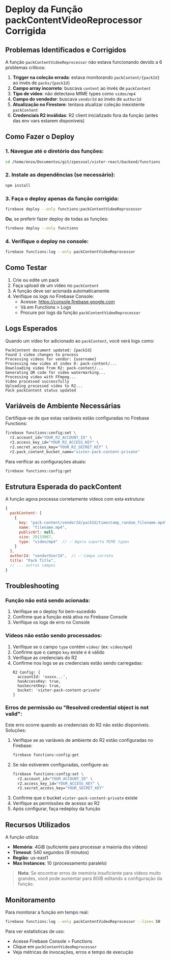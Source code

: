 # Deploy da Função packContentVideoReprocessor Corrigida

## Problemas Identificados e Corrigidos

A função `packContentVideoReprocessor` não estava funcionando devido a 6 problemas críticos:

1. **Trigger na coleção errada**: estava monitorando `packContent/{packId}` ao invés de `packs/{packId}`
2. **Campo array incorreto**: buscava `content` ao invés de `packContent`
3. **Tipo de vídeo**: não detectava MIME types como `video/mp4`
4. **Campo do vendedor**: buscava `vendorId` ao invés de `authorId`
5. **Atualização no Firestore**: tentava atualizar coleção inexistente `packContent`
6. **Credenciais R2 inválidas**: R2 client inicializado fora da função (antes das env vars estarem disponíveis)

## Como Fazer o Deploy

### 1. Navegue até o diretório das funções:
```bash
cd /home/enzo/Documentos/git/zpessoal/vixter-react/backend/functions
```

### 2. Instale as dependências (se necessário):
```bash
npm install
```

### 3. Faça o deploy apenas da função corrigida:
```bash
firebase deploy --only functions:packContentVideoReprocessor
```

**Ou**, se preferir fazer deploy de todas as funções:
```bash
firebase deploy --only functions
```

### 4. Verifique o deploy no console:
```bash
firebase functions:log --only packContentVideoReprocessor
```

## Como Testar

1. Crie ou edite um pack
2. Faça upload de um vídeo no `packContent`
3. A função deve ser acionada automaticamente
4. Verifique os logs no Firebase Console:
   - Acesse: https://console.firebase.google.com
   - Vá em Functions > Logs
   - Procure por logs da função `packContentVideoReprocessor`

## Logs Esperados

Quando um vídeo for adicionado ao `packContent`, você verá logs como:

```
PackContent document updated: {packId}
Found 1 video changes to process
Processing videos for vendor: {username}
Processing new video at index 0: pack-content/...
Downloading video from R2: pack-content/...
Generating QR code for video watermarking...
Processing video with FFmpeg...
Video processed successfully
Uploading processed video to R2...
Pack packContent status updated
```

## Variáveis de Ambiente Necessárias

Certifique-se de que estas variáveis estão configuradas no Firebase Functions:

```bash
firebase functions:config:set \
  r2.account_id="YOUR_R2_ACCOUNT_ID" \
  r2.access_key_id="YOUR_R2_ACCESS_KEY" \
  r2.secret_access_key="YOUR_R2_SECRET_KEY" \
  r2.pack_content_bucket_name="vixter-pack-content-private"
```

Para verificar as configurações atuais:
```bash
firebase functions:config:get
```

## Estrutura Esperada do packContent

A função agora processa corretamente vídeos com esta estrutura:

```javascript
{
  packContent: [
    {
      key: "pack-content/vendorId/packId/timestamp_random_filename.mp4",
      name: "filename.mp4",
      publicUrl: null,
      size: 29133067,
      type: "video/mp4"  // ✅ Agora suporta MIME types
    }
  ],
  authorId: "vendorUserId",  // ✅ Campo correto
  title: "Pack Title",
  // ... outros campos
}
```

## Troubleshooting

### Função não está sendo acionada:
1. Verifique se o deploy foi bem-sucedido
2. Confirme que a função está ativa no Firebase Console
3. Verifique os logs de erro no Console

### Vídeos não estão sendo processados:
1. Verifique se o campo `type` contém `video/` (ex: `video/mp4`)
2. Confirme que o campo `key` existe e é válido
3. Verifique as credenciais do R2
4. Confirme nos logs se as credenciais estão sendo carregadas:
   ```
   R2 Config: {
     accountId: 'xxxxx...',
     hasAccessKey: true,
     hasSecretKey: true,
     bucket: 'vixter-pack-content-private'
   }
   ```

### Erros de permissão ou "Resolved credential object is not valid":
Este erro ocorre quando as credenciais do R2 não estão disponíveis. Soluções:
1. Verifique se as variáveis de ambiente do R2 estão configuradas no Firebase:
   ```bash
   firebase functions:config:get
   ```
2. Se não estiverem configuradas, configure-as:
   ```bash
   firebase functions:config:set \
     r2.account_id="YOUR_ACCOUNT_ID" \
     r2.access_key_id="YOUR_ACCESS_KEY" \
     r2.secret_access_key="YOUR_SECRET_KEY"
   ```
3. Confirme que o bucket `vixter-pack-content-private` existe
4. Verifique as permissões de acesso ao R2
5. Após configurar, faça redeploy da função

## Recursos Utilizados

A função utiliza:
- **Memória**: 4GiB (suficiente para processar a maioria dos vídeos)
- **Timeout**: 540 segundos (9 minutos)
- **Região**: us-east1
- **Max Instances**: 10 (processamento paralelo)

> **Nota**: Se encontrar erros de memória insuficiente para vídeos muito grandes, você pode aumentar para 8GiB editando a configuração da função.

## Monitoramento

Para monitorar a função em tempo real:
```bash
firebase functions:log --only packContentVideoReprocessor --lines 50
```

Para ver estatísticas de uso:
- Acesse Firebase Console > Functions
- Clique em `packContentVideoReprocessor`
- Veja métricas de invocações, erros e tempo de execução

